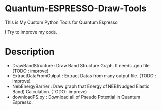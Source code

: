 # Quantum-ESPRESSO-Draw-Tools

This is My Custom Python Tools for Quantum Espresso

I Try to improve my code.

# Description

* DrawBandStructure : Draw Band Structure Graph. It needs .gnu file. (TODO : improve)
* ExtractDataFromOutput : Extract Datas from many output file. (TODO : improve)
* NebEnergyBarrier : Draw graph that Energy of NEB(Nudged Elastic Band) Calculation. (TODO : improve)
* downloadPS.py : Download all of Pseudo Potential in Quantum Espresso.

